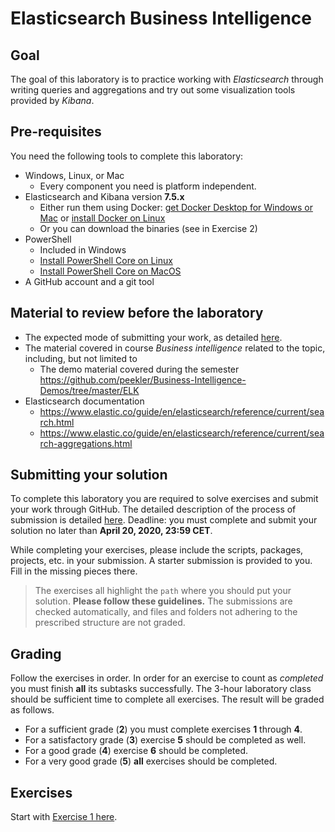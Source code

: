 # Elasticsearch Business Intelligence

## Goal

The goal of this laboratory is to practice working with _Elasticsearch_ through writing queries and aggregations and try out some visualization tools provided by _Kibana_.

## Pre-requisites

You need the following tools to complete this laboratory:

- Windows, Linux, or Mac
  - Every component you need is platform independent.
- Elasticsearch and Kibana version **7.5.x**
  - Either run them using Docker: [get Docker Desktop for Windows or Mac](https://www.docker.com/products/docker-desktop) or [install Docker on Linux](https://docs.docker.com/install/linux/docker-ce/ubuntu/)
  - Or you can download the binaries (see in Exercise 2)
- PowerShell
  - Included in Windows
  - [Install PowerShell Core on Linux](https://docs.microsoft.com/en-us/powershell/scripting/install/installing-powershell-core-on-linux)
  - [Install PowerShell Core on MacOS](https://docs.microsoft.com/en-us/powershell/scripting/install/installing-powershell-core-on-macos)
- A GitHub account and a git tool

## Material to review before the laboratory

- The expected mode of submitting your work, as detailed [here](GitHub-usage.md).
- The material covered in course _Business intelligence_ related to the topic, including, but not limited to
  - The demo material covered during the semester <https://github.com/peekler/Business-Intelligence-Demos/tree/master/ELK>
- Elasticsearch documentation
  - <https://www.elastic.co/guide/en/elasticsearch/reference/current/search.html>
  - <https://www.elastic.co/guide/en/elasticsearch/reference/current/search-aggregations.html>

## Submitting your solution

To complete this laboratory you are required to solve exercises and submit your work through GitHub. The detailed description of the process of submission is detailed [here](GitHub-usage.md). Deadline: you must complete and submit your solution no later than **April 20, 2020, 23:59 CET**.

While completing your exercises, please include the scripts, packages, projects, etc. in your submission. A starter submission is provided to you. Fill in the missing pieces there.

> The exercises all highlight the `path` where you should put your solution. **Please follow these guidelines.** The submissions are checked automatically, and files and folders not adhering to the prescribed structure are not graded.

## Grading

Follow the exercises in order. In order for an exercise to count as _completed_ you must finish **all** its subtasks successfully. The 3-hour laboratory class should be sufficient time to complete all exercises. The result will be graded as follows.

- For a sufficient grade (**2**) you must complete exercises **1** through **4**.
- For a satisfactory grade (**3**) exercise **5** should be completed as well.
- For a good grade (**4**) exercise **6** should be completed.
- For a very good grade (**5**) **all** exercises should be completed.

## Exercises

Start with [Exercise 1 here](exercise1.md).
